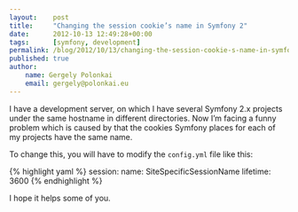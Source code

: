 ```yaml
---
layout:    post
title:     "Changing the session cookie’s name in Symfony 2"
date:      2012-10-13 12:49:28+00:00
tags:      [symfony, development]
permalink: /blog/2012/10/13/changing-the-session-cookie-s-name-in-symfony-2
published: true
author:
    name: Gergely Polonkai
    email: gergely@polonkai.eu
---
```


I have a development server, on which I have several Symfony 2.x projects under
the same hostname in different directories. Now I’m facing a funny problem
which is caused by that the cookies Symfony places for each of my projects have
the same name.

To change this, you will have to modify the `config.yml` file like this:

{% highlight yaml %}
session:
    name: SiteSpecificSessionName
    lifetime: 3600
{% endhighlight %}

I hope it helps some of you.
